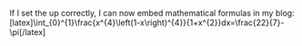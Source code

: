 <html><body><p>If I set the up correctly, I can now embed mathematical formulas in my blog:
[latex]\int_{0}^{1}\frac{x^{4}\left(1-x\right)^{4}}{1+x^{2}}dx=\frac{22}{7}-\pi[/latex]

 </p></body></html>